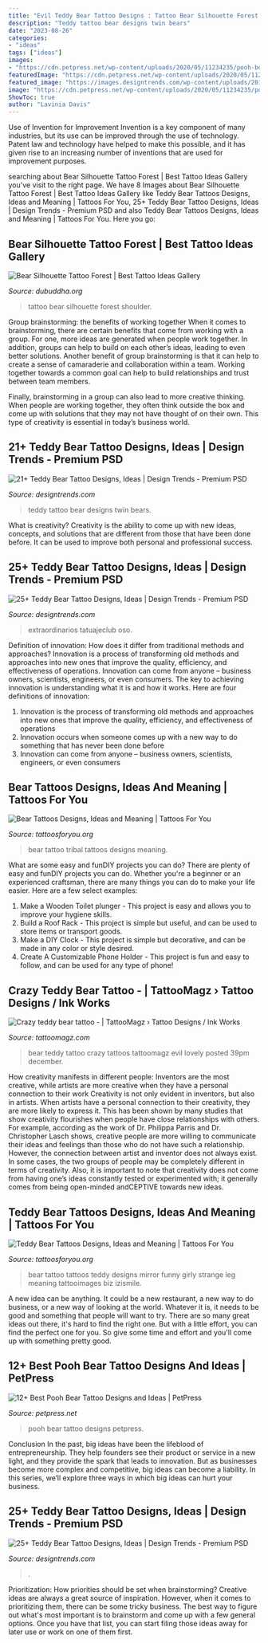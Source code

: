 ```yaml
---
title: "Evil Teddy Bear Tattoo Designs : Tattoo Bear Silhouette Forest Shoulder"
description: "Teddy tattoo bear designs twin bears"
date: "2023-08-26"
categories:
- "ideas"
tags: ["ideas"]
images:
- "https://cdn.petpress.net/wp-content/uploads/2020/05/11234235/pooh-bear-tattoo-small.jpg"
featuredImage: "https://cdn.petpress.net/wp-content/uploads/2020/05/11234235/pooh-bear-tattoo-small.jpg"
featured_image: "https://images.designtrends.com/wp-content/uploads/2016/03/08114252/Brown-Teddy-With-Flower.jpg"
image: "https://cdn.petpress.net/wp-content/uploads/2020/05/11234235/pooh-bear-tattoo-small.jpg"
ShowToc: true
author: "Lavinia Davis"
---
```



Use of Invention for Improvement
Invention is a key component of many industries, but its use can be improved through the use of technology. Patent law and technology have helped to make this possible, and it has given rise to an increasing number of inventions that are used for improvement purposes.

	

		
searching about Bear Silhouette Tattoo Forest | Best Tattoo Ideas Gallery you've visit to the right page. We have 8 Images about Bear Silhouette Tattoo Forest | Best Tattoo Ideas Gallery like Teddy Bear Tattoos Designs, Ideas and Meaning | Tattoos For You, 25+ Teddy Bear Tattoo Designs, Ideas | Design Trends - Premium PSD and also Teddy Bear Tattoos Designs, Ideas and Meaning | Tattoos For You. Here you go:
		
    
## Bear Silhouette Tattoo Forest | Best Tattoo Ideas Gallery

<img loading=lazy src="http://www.dubuddha.org/wp-content/uploads/2016/12/Bear-Silhouette-Tattoo-Forest-by-danietatts-1-728x728.jpg" onerror="this.onerror=null;this.src='https://tse1.mm.bing.net/th?id=OIP.s14XSoYD7sSMsP8nGctAxQHaHa&amp;pid=15.1';" alt="Bear Silhouette Tattoo Forest | Best Tattoo Ideas Gallery">

_Source: dubuddha.org_

>tattoo bear silhouette forest shoulder. 

	

Group brainstorming: the benefits of working together
When it comes to brainstorming, there are certain benefits that come from working with a group. For one, more ideas are generated when people work together. In addition, groups can help to build on each other’s ideas, leading to even better solutions.
Another benefit of group brainstorming is that it can help to create a sense of camaraderie and collaboration within a team. Working together towards a common goal can help to build relationships and trust between team members.

Finally, brainstorming in a group can also lead to more creative thinking. When people are working together, they often think outside the box and come up with solutions that they may not have thought of on their own. This type of creativity is essential in today’s business world.

    
## 21+ Teddy Bear Tattoo Designs, Ideas | Design Trends - Premium PSD

<img loading=lazy src="https://images.designtrends.com/wp-content/uploads/2016/03/08114001/Twin-Teddy-Bears.jpg" onerror="this.onerror=null;this.src='https://tse4.mm.bing.net/th?id=OIP.hGJGBEatkaokOaUJ7YOucAHaHa&amp;pid=15.1';" alt="21+ Teddy Bear Tattoo Designs, Ideas | Design Trends - Premium PSD">

_Source: designtrends.com_

>teddy tattoo bear designs twin bears. 

	

What is creativity?
Creativity is the ability to come up with new ideas, concepts, and solutions that are different from those that have been done before. It can be used to improve both personal and professional success.

    
## 25+ Teddy Bear Tattoo Designs, Ideas | Design Trends - Premium PSD

<img loading=lazy src="https://images.designtrends.com/wp-content/uploads/2016/03/08114252/Brown-Teddy-With-Flower.jpg" onerror="this.onerror=null;this.src='https://tse2.mm.bing.net/th?id=OIP.h2Aeyhp4xlHFmwGFKyGX4gHaHa&amp;pid=15.1';" alt="25+ Teddy Bear Tattoo Designs, Ideas | Design Trends - Premium PSD">

_Source: designtrends.com_

>extraordinarios tatuajeclub oso. 

	

Definition of innovation: How does it differ from traditional methods and approaches?
Innovation is a process of transforming old methods and approaches into new ones that improve the quality, efficiency, and effectiveness of operations. Innovation can come from anyone – business owners, scientists, engineers, or even consumers. The key to achieving innovation is understanding what it is and how it works. Here are four definitions of innovation: 
1. Innovation is the process of transforming old methods and approaches into new ones that improve the quality, efficiency, and effectiveness of operations 
2. Innovation occurs when someone comes up with a new way to do something that has never been done before 
3. Innovation can come from anyone – business owners, scientists, engineers, or even consumers 

    
## Bear Tattoos Designs, Ideas And Meaning | Tattoos For You

<img loading=lazy src="http://www.tattoosforyou.org/wp-content/uploads/2013/10/Tribal-Bear-Tattoo.png" onerror="this.onerror=null;this.src='https://tse2.mm.bing.net/th?id=OIP.Y2R6lIVrEguh2G4nX_2YkAHaOK&amp;pid=15.1';" alt="Bear Tattoos Designs, Ideas and Meaning | Tattoos For You">

_Source: tattoosforyou.org_

>bear tattoo tribal tattoos designs meaning. 

	

What are some easy and funDIY projects you can do?
There are plenty of easy and funDIY projects you can do. Whether you're a beginner or an experienced craftsman, there are many things you can do to make your life easier. Here are a few select examples: 
1. Make a Wooden Toilet plunger - This project is easy and allows you to improve your hygiene skills. 
2. Build a Roof Rack - This project is simple but useful, and can be used to store items or transport goods. 
3. Make a DIY Clock - This project is simple but decorative, and can be made in any color or style desired. 
4. Create A Customizable Phone Holder - This project is fun and easy to follow, and can be used for any type of phone!

    
## Crazy Teddy Bear Tattoo - | TattooMagz › Tattoo Designs / Ink Works

<img loading=lazy src="https://tattoomagz.com/wp-content/uploads/Crazy-teddy-bear-tattoo.jpg" onerror="this.onerror=null;this.src='https://tse2.mm.bing.net/th?id=OIP.ExtmGu35a5k6woSodz3pVwHaIQ&amp;pid=15.1';" alt="Crazy teddy bear tattoo - | TattooMagz › Tattoo Designs / Ink Works">

_Source: tattoomagz.com_

>bear teddy tattoo crazy tattoos tattoomagz evil lovely posted 39pm december. 

	

How creativity manifests in different people: Inventors are the most creative, while artists are more creative when they have a personal connection to their work
Creativity is not only evident in inventors, but also in artists. When artists have a personal connection to their creativity, they are more likely to express it. This has been shown by many studies that show creativity flourishes when people have close relationships with others. For example, according as the work of Dr. Philippa Parris and Dr. Christopher Lasch shows, creative people are more willing to communicate their ideas and feelings than those who do not have such a relationship. 
However, the connection between artist and inventor does not always exist. In some cases, the two groups of people may be completely different in terms of creativity. Also, it is important to note that creativity does not come from having one’s ideas constantly tested or experimented with; it generally comes from being open-minded andCEPTIVE towards new ideas.

    
## Teddy Bear Tattoos Designs, Ideas And Meaning | Tattoos For You

<img loading=lazy src="http://www.tattoosforyou.org/wp-content/uploads/2016/03/Teddy-Bear-Tattoo-Ideas.jpg" onerror="this.onerror=null;this.src='https://tse4.mm.bing.net/th?id=OIP.PlzhbkEcytsrh187h8qxZQHaMW&amp;pid=15.1';" alt="Teddy Bear Tattoos Designs, Ideas and Meaning | Tattoos For You">

_Source: tattoosforyou.org_

>bear tattoo tattoos teddy designs mirror funny girly strange leg meaning tattooimages biz izismile. 

	

A new idea can be anything. It could be a new restaurant, a new way to do business, or a new way of looking at the world. Whatever it is, it needs to be good and something that people will want to try. There are so many great ideas out there, it's hard to find the right one. But with a little effort, you can find the perfect one for you. So give some time and effort and you'll come up with something pretty good.

    
## 12+ Best Pooh Bear Tattoo Designs And Ideas | PetPress

<img loading=lazy src="https://cdn.petpress.net/wp-content/uploads/2020/05/11234235/pooh-bear-tattoo-small.jpg" onerror="this.onerror=null;this.src='https://tse2.mm.bing.net/th?id=OIP.M7nIFds9V90zlvI4KS_I1AHaEr&amp;pid=15.1';" alt="12+ Best Pooh Bear Tattoo Designs and Ideas | PetPress">

_Source: petpress.net_

>pooh bear tattoo designs petpress. 

	

Conclusion
In the past, big ideas have been the lifeblood of entrepreneurship. They help founders see their product or service in a new light, and they provide the spark that leads to innovation. But as businesses become more complex and competitive, big ideas can become a liability. In this series, we’ll explore three ways in which big ideas can hurt your business.

    
## 25+ Teddy Bear Tattoo Designs, Ideas | Design Trends - Premium PSD

<img loading=lazy src="https://images.designtrends.com/wp-content/uploads/2016/03/08115248/Small-Teddy-Soldier-Tattoo.jpg" onerror="this.onerror=null;this.src='https://tse2.mm.bing.net/th?id=OIP.Wh4YzBCYO1BqhUsf6m1LCgHaHa&amp;pid=15.1';" alt="25+ Teddy Bear Tattoo Designs, Ideas | Design Trends - Premium PSD">

_Source: designtrends.com_

>. 

	

Prioritization: How priorities should be set when brainstorming?
Creative ideas are always a great source of inspiration. However, when it comes to prioritizing them, there can be some tricky business. The best way to figure out what's most important is to brainstorm and come up with a few general options. Once you have that list, you can start filing those ideas away for later use or work on one of them first.


